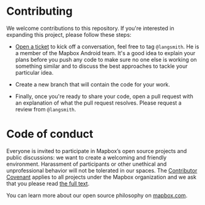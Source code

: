 # Contributing

We welcome contributions to this repository. If you're interested in expanding this project, please follow these steps:

- [Open a ticket](https://github.com/mapbox/Micro-Mobility-Demo/issues/new) to kick off a conversation, feel free to tag `@langsmith`. He is a member of the Mapbox Android team. It's a good idea to explain your plans before you push any code to make sure no one else is working on something similar and to discuss the best approaches to tackle your particular idea.

- Create a new branch that will contain the code for your work.

- Finally, once you're ready to share your code, open a pull request with an explanation of what the pull request resolves. Please request a review from `@langsmith`.


# Code of conduct

Everyone is invited to participate in Mapbox’s open source projects and public discussions: we want to create a welcoming and friendly environment. Harassment of participants or other unethical and unprofessional behavior will not be tolerated in our spaces. The [Contributor Covenant](http://contributor-covenant.org) applies to all projects under the Mapbox organization and we ask that you please read [the full text](http://contributor-covenant.org/version/1/2/0/).

You can learn more about our open source philosophy on [mapbox.com](https://www.mapbox.com/about/open/).
